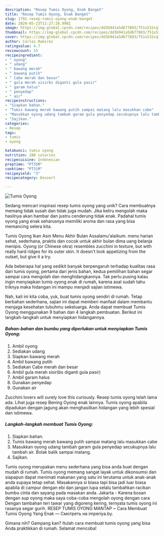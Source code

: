 ```yaml
---
description: "Resep Tumis Oyong, Enak Banget"
title: "Resep Tumis Oyong, Enak Banget"
slug: 1791-resep-tumis-oyong-enak-banget
date: 2020-05-23T11:27:28.998Z
image: https://img-global.cpcdn.com/recipes/dd3b941a5d677883/751x532cq70/tumis-oyong-foto-resep-utama.jpg
thumbnail: https://img-global.cpcdn.com/recipes/dd3b941a5d677883/751x532cq70/tumis-oyong-foto-resep-utama.jpg
cover: https://img-global.cpcdn.com/recipes/dd3b941a5d677883/751x532cq70/tumis-oyong-foto-resep-utama.jpg
author: Carlos Ramirez
ratingvalue: 4.7
reviewcount: 15
recipeingredient:
- " oyong"
- " udang"
- " bawang merah"
- " bawang putih"
- " Cabe merah dan besar"
- " gula merah sisirbs diganti gula pasir"
- " garam halus"
- " penyedap"
- " air"
recipeinstructions:
- "Siapkan bahan."
- "Tumis bawang merah bawang putih sampai matang lalu masukkan cabe"
- "Masukkan oyong udang tambah garam gula penyedap secukupnya lalu tambah air. Bolak balik sampai matang."
- "Sajikan."
categories:
- Resep
tags:
- tumis
- oyong

katakunci: tumis oyong 
nutrition: 288 calories
recipecuisine: Indonesian
preptime: "PT35M"
cooktime: "PT31M"
recipeyield: "3"
recipecategory: Dessert

---
```



![Tumis Oyong](https://img-global.cpcdn.com/recipes/dd3b941a5d677883/751x532cq70/tumis-oyong-foto-resep-utama.jpg)

Sedang mencari inspirasi resep tumis oyong yang unik? Cara membuatnya memang tidak susah dan tidak juga mudah. Jika keliru mengolah maka hasilnya akan hambar dan justru cenderung tidak enak. Padahal tumis oyong yang enak seharusnya memiliki aroma dan rasa yang bisa memancing selera kita.

Tumis Oyong Ikan Asin Menu Akhir Bulan Assalamu&#39;alaikum. menu harian sehat, sederhana, praktis dan cocok untuk akhir bulan dima uang belanja menipis. Oyong (or Chinese okra) resembles zucchini in texture, but with really hard ridges for its outer skin. It doesn&#39;t look appetizing from the outset, but give it a try.

Ada beberapa hal yang sedikit banyak berpengaruh terhadap kualitas rasa dari tumis oyong, pertama dari jenis bahan, kedua pemilihan bahan segar sampai cara mengolah dan menghidangkannya. Tak perlu pusing kalau ingin menyiapkan tumis oyong enak di rumah, karena asal sudah tahu triknya maka hidangan ini mampu menjadi sajian istimewa.


Nah, kali ini kita coba, yuk, buat tumis oyong sendiri di rumah. Tetap berbahan sederhana, sajian ini dapat memberi manfaat dalam membantu menjaga kesehatan tubuhmu sekeluarga. Anda dapat membuat Tumis Oyong menggunakan 9 bahan dan 4 langkah pembuatan. Berikut ini langkah-langkah untuk menyiapkan hidangannya.

<!--inarticleads1-->

##### Bahan-bahan dan bumbu yang diperlukan untuk menyiapkan Tumis Oyong:

1. Ambil  oyong
1. Sediakan  udang
1. Siapkan  bawang merah
1. Ambil  bawang putih
1. Sediakan  Cabe merah dan besar
1. Ambil  gula merah sisir(bs diganti gula pasir)
1. Ambil  garam halus
1. Gunakan  penyedap
1. Gunakan  air


Zucchini lovers will surely love this curiously. Resep tumis oyong telah lama ada. Lihat juga resep Bening Oyong enak lainnya. Tumis oyong apabila dipadukan dengan jagung akan menghasilkan hidangan yang lebih spesial dan istimewa. 

<!--inarticleads2-->

##### Langkah-langkah membuat Tumis Oyong:

1. Siapkan bahan.
1. Tumis bawang merah bawang putih sampai matang lalu masukkan cabe
1. Masukkan oyong udang tambah garam gula penyedap secukupnya lalu tambah air. Bolak balik sampai matang.
1. Sajikan.


Tumis oyong merupakan menu sederhana yang bisa anda buat dengan mudah di rumah. Tumis oyong memang sangat layak untuk dikonsumsi dan siapapun dapat menimati makanan yang satu ini terutama untuk anak-anak anda supaya tetap sehat. Masakannya si biasa tapi bisa jadi luar biasa apabila di campur dengan ebi dan jangan lupa selalu tambahkan racikan bumbu cinta dan sayang pada masakan anda. Jakarta - Karena bosan dengan sup oyong maka saya coba-coba mengolah oyong dengan cara Dengan tambahan teri tawar yang digoreng kering, ternyata tumis oyong ini rasanya segar gurih. RESEP TUMIS OYONG MANTAP ~ Cara Membuat Tumis Oyong Yang Enak — Смотреть на imperiya.by. 

Gimana nih? Gampang kan? Itulah cara membuat tumis oyong yang bisa Anda praktikkan di rumah. Selamat mencoba!
